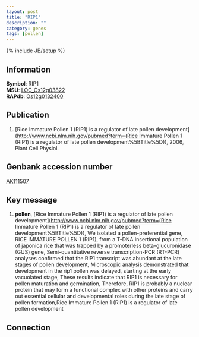 ```yaml
---
layout: post
title: "RIP1"
description: ""
category: genes
tags: [pollen]
---
```

{% include JB/setup %}

## Information
__Symbol__: RIP1  
__MSU__: [LOC_Os12g03822](http://rice.plantbiology.msu.edu/cgi-bin/ORF_infopage.cgi?orf=LOC_Os12g03822)  
__RAPdb__: [Os12g0132400](http://rapdb.dna.affrc.go.jp/viewer/gbrowse_details/irgsp1?name=Os12g0132400)  

## Publication
1. [Rice Immature Pollen 1 (RIP1) is a regulator of late pollen development](http://www.ncbi.nlm.nih.gov/pubmed?term=(Rice Immature Pollen 1 (RIP1) is a regulator of late pollen development%5BTitle%5D)), 2006, Plant Cell Physiol.

## Genbank accession number
[AK111507](http://www.ncbi.nlm.nih.gov/nuccore/AK111507)

## Key message
1. __pollen__, [Rice Immature Pollen 1 (RIP1) is a regulator of late pollen development](http://www.ncbi.nlm.nih.gov/pubmed?term=(Rice Immature Pollen 1 (RIP1) is a regulator of late pollen development%5BTitle%5D)), We isolated a pollen-preferential gene, RICE IMMATURE POLLEN 1 (RIP1), from a T-DNA insertional population of japonica rice that was trapped by a promoterless beta-glucuronidase (GUS) gene, Semi-quantitative reverse transcription-PCR (RT-PCR) analyses confirmed that the RIP1 transcript was abundant at the late stages of pollen development, Microscopic analysis demonstrated that development in the rip1 pollen was delayed, starting at the early vacuolated stage, These results indicate that RIP1 is necessary for pollen maturation and germination, Therefore, RIP1 is probably a nuclear protein that may form a functional complex with other proteins and carry out essential cellular and developmental roles during the late stage of pollen formation,Rice Immature Pollen 1 (RIP1) is a regulator of late pollen development

## Connection


